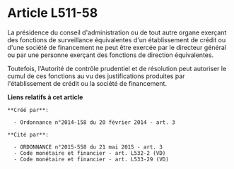 # Article L511-58

La présidence du conseil d'administration ou de tout autre organe exerçant des fonctions de surveillance équivalentes d'un
établissement de crédit ou d'une société de financement ne peut être exercée par le directeur général ou par une personne
exerçant des fonctions de direction équivalentes.

Toutefois, l'Autorité de contrôle prudentiel et de résolution peut autoriser le cumul de ces fonctions au vu des
justifications produites par l'établissement de crédit ou la société de financement.

**Liens relatifs à cet article**

	**Créé par**:

	  - Ordonnance n°2014-158 du 20 février 2014 - art. 3

	**Cité par**:

	  - ORDONNANCE n°2015-558 du 21 mai 2015 - art. 3
	  - Code monétaire et financier - art. L532-2 (VD)
	  - Code monétaire et financier - art. L533-29 (VD)
